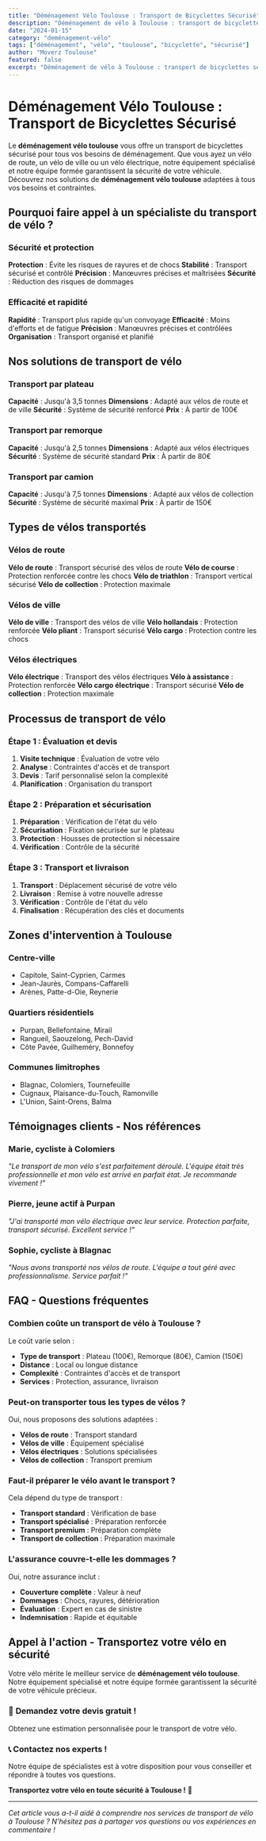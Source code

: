 ```yaml
---
title: "Déménagement Vélo Toulouse : Transport de Bicyclettes Sécurisé"
description: "Déménagement de vélo à Toulouse : transport de bicyclettes sécurisé. Équipement spécialisé, équipe formée, assurance complète. Devis gratuit."
date: "2024-01-15"
category: "deménagement-vélo"
tags: ["déménagement", "vélo", "toulouse", "bicyclette", "sécurisé"]
author: "Moverz Toulouse"
featured: false
excerpt: "Déménagement de vélo à Toulouse : transport de bicyclettes sécurisé. Équipement spécialisé, équipe formée, assurance complète."
---
```


# Déménagement Vélo Toulouse : Transport de Bicyclettes Sécurisé

Le **déménagement vélo toulouse** vous offre un transport de bicyclettes sécurisé pour tous vos besoins de déménagement. Que vous ayez un vélo de route, un vélo de ville ou un vélo électrique, notre équipement spécialisé et notre équipe formée garantissent la sécurité de votre véhicule. Découvrez nos solutions de **déménagement vélo toulouse** adaptées à tous vos besoins et contraintes.

## Pourquoi faire appel à un spécialiste du transport de vélo ?

### Sécurité et protection

**Protection** : Évite les risques de rayures et de chocs
**Stabilité** : Transport sécurisé et contrôlé
**Précision** : Manœuvres précises et maîtrisées
**Sécurité** : Réduction des risques de dommages

### Efficacité et rapidité

**Rapidité** : Transport plus rapide qu'un convoyage
**Efficacité** : Moins d'efforts et de fatigue
**Précision** : Manœuvres précises et contrôlées
**Organisation** : Transport organisé et planifié

## Nos solutions de transport de vélo

### Transport par plateau

**Capacité** : Jusqu'à 3,5 tonnes
**Dimensions** : Adapté aux vélos de route et de ville
**Sécurité** : Système de sécurité renforcé
**Prix** : À partir de 100€

### Transport par remorque

**Capacité** : Jusqu'à 2,5 tonnes
**Dimensions** : Adapté aux vélos électriques
**Sécurité** : Système de sécurité standard
**Prix** : À partir de 80€

### Transport par camion

**Capacité** : Jusqu'à 7,5 tonnes
**Dimensions** : Adapté aux vélos de collection
**Sécurité** : Système de sécurité maximal
**Prix** : À partir de 150€

## Types de vélos transportés

### Vélos de route

**Vélo de route** : Transport sécurisé des vélos de route
**Vélo de course** : Protection renforcée contre les chocs
**Vélo de triathlon** : Transport vertical sécurisé
**Vélo de collection** : Protection maximale

### Vélos de ville

**Vélo de ville** : Transport des vélos de ville
**Vélo hollandais** : Protection renforcée
**Vélo pliant** : Transport sécurisé
**Vélo cargo** : Protection contre les chocs

### Vélos électriques

**Vélo électrique** : Transport des vélos électriques
**Vélo à assistance** : Protection renforcée
**Vélo cargo électrique** : Transport sécurisé
**Vélo de collection** : Protection maximale

## Processus de transport de vélo

### Étape 1 : Évaluation et devis

1. **Visite technique** : Évaluation de votre vélo
2. **Analyse** : Contraintes d'accès et de transport
3. **Devis** : Tarif personnalisé selon la complexité
4. **Planification** : Organisation du transport

### Étape 2 : Préparation et sécurisation

1. **Préparation** : Vérification de l'état du vélo
2. **Sécurisation** : Fixation sécurisée sur le plateau
3. **Protection** : Housses de protection si nécessaire
4. **Vérification** : Contrôle de la sécurité

### Étape 3 : Transport et livraison

1. **Transport** : Déplacement sécurisé de votre vélo
2. **Livraison** : Remise à votre nouvelle adresse
3. **Vérification** : Contrôle de l'état du vélo
4. **Finalisation** : Récupération des clés et documents

## Zones d'intervention à Toulouse

### Centre-ville
- Capitole, Saint-Cyprien, Carmes
- Jean-Jaurès, Compans-Caffarelli
- Arènes, Patte-d-Oie, Reynerie

### Quartiers résidentiels
- Purpan, Bellefontaine, Mirail
- Rangueil, Saouzelong, Pech-David
- Côte Pavée, Guilheméry, Bonnefoy

### Communes limitrophes
- Blagnac, Colomiers, Tournefeuille
- Cugnaux, Plaisance-du-Touch, Ramonville
- L'Union, Saint-Orens, Balma

## Témoignages clients - Nos références

### Marie, cycliste à Colomiers
*"Le transport de mon vélo s'est parfaitement déroulé. L'équipe était très professionnelle et mon vélo est arrivé en parfait état. Je recommande vivement !"*

### Pierre, jeune actif à Purpan
*"J'ai transporté mon vélo électrique avec leur service. Protection parfaite, transport sécurisé. Excellent service !"*

### Sophie, cycliste à Blagnac
*"Nous avons transporté nos vélos de route. L'équipe a tout géré avec professionnalisme. Service parfait !"*

## FAQ - Questions fréquentes

### Combien coûte un transport de vélo à Toulouse ?

Le coût varie selon :
- **Type de transport** : Plateau (100€), Remorque (80€), Camion (150€)
- **Distance** : Local ou longue distance
- **Complexité** : Contraintes d'accès et de transport
- **Services** : Protection, assurance, livraison

### Peut-on transporter tous les types de vélos ?

Oui, nous proposons des solutions adaptées :
- **Vélos de route** : Transport standard
- **Vélos de ville** : Équipement spécialisé
- **Vélos électriques** : Solutions spécialisées
- **Vélos de collection** : Transport premium

### Faut-il préparer le vélo avant le transport ?

Cela dépend du type de transport :
- **Transport standard** : Vérification de base
- **Transport spécialisé** : Préparation renforcée
- **Transport premium** : Préparation complète
- **Transport de collection** : Préparation maximale

### L'assurance couvre-t-elle les dommages ?

Oui, notre assurance inclut :
- **Couverture complète** : Valeur à neuf
- **Dommages** : Chocs, rayures, détérioration
- **Évaluation** : Expert en cas de sinistre
- **Indemnisation** : Rapide et équitable

## Appel à l'action - Transportez votre vélo en sécurité

Votre vélo mérite le meilleur service de **déménagement vélo toulouse**. Notre équipement spécialisé et notre équipe formée garantissent la sécurité de votre véhicule précieux.

### 🚴 **Demandez votre devis gratuit !**

Obtenez une estimation personnalisée pour le transport de votre vélo.

### 📞 **Contactez nos experts !**

Notre équipe de spécialistes est à votre disposition pour vous conseiller et répondre à toutes vos questions.

**Transportez votre vélo en toute sécurité à Toulouse !** 🚚

---

*Cet article vous a-t-il aidé à comprendre nos services de transport de vélo à Toulouse ? N'hésitez pas à partager vos questions ou vos expériences en commentaire !*

